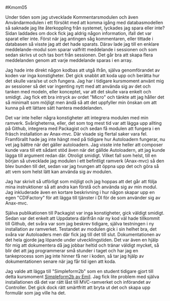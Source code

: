 #Kmom05

Under tiden som jag utvecklade Kommentarsmodulen och även Användarmodulen i ett försökt med att komma igång med databasmodellen så saknade jag lite återkoppling från systemet, lyckades jag spara eller inte? Sidan laddades om dock fick jag aldrig någon information, ifall det var sparat eller inte. Först när jag antingen såg kommentaren, eller tittade i databasen så visste jag att det hade sparats. Därav lade jag till en enklare meddelande-modul som sparar valfritt meddelande i sessionen och som sedan skrivs ut och tas bort från sessionen. Det går bra att skapa flera meddelanden genom att varje meddelande sparas i en array.

Jag hade inte direkt någon kodbas att utgå ifrån, själva genomförandet av koden var inga konstigheter. Det gick snabbt att koda upp och berätta hur det skulle vara/se ut och fungera. Jag har i tidigare kursmoment använt mig av sessioner så det var ingenting nytt med att använda sig av det och tanken med modeln, eller konceptet, var att det skulle vara enkelt och smidigt. Jag fick ett bra intryck av ordet "Micro" och tänkte att jag håller det så minimalt som möjligt men ändå så att det uppfyller min önskan om att kunna på ett lättare sätt hantera meddelanden.

Det var inte heller några konstigheter att integrera modulen med min ramverk. Svårigheterna, eller, det som tog mest tid var att lägga upp allting på Github, integrera med Packagist och sedan få modulen att fungera i en fräsch installation av Anax-mvc. Där visade sig flertal saker vara fel. Framförallt hade jag inte hängt med på tidigare hur Autoloadern fungerar, nu vet jag bättre när det gäller autoloadern. Jag visste inte heller att composer kunde vara till ett sådant stöd även när det gällde Autoloadern, att jag kunde lägga till argument redan där. Otroligt smidigt. Vilket fall som helst, till en början så utvecklade jag modulen i ett befintligt ramverk (Anax-mvc) så den blev bunden till det, sedan var jag tvungen att öppna upp det och göra så att vem som helst lätt kan använda sig av modulen.

Jag har skrivit så utförligt som möjligt och jag hoppas att det går att följa mina instruktioner så att andra kan förstå och använda sig av min modul. Jag inkluderade även en kortare beskrivning i hur någon skapar upp en egen "CDIFactory" för att lägga till tjänster i DI för de som använder sig av Anax-mvc.

Själva publikationen till Packagist var inga konstigheter, gick väldigt smidigt. Sedan var det enkelt att Uppdatera därifrån när ny kod väl hade tillkommit till Github, det svåra var som jag beskrev tidigare, själva testningen i ny installation av ramverket. Testandet av modulen gick i sin helhet bra, det svåra var Autoloaders men där fick jag till det till slut. Dokumentationen av det hela gjorde jag löpande under utvecklingstiden. Det var även en hjälp för mig att dokumentera då jag jobbar heltid och tränar väldigt mycket, så blir det att jag programmerar små stunder i taget och har jag en tankeprocess som jag inte hinner få ner i koden, så tar jag hjälp av dokumentationen senare när jag får tid igen att koda.

Jag valde att lägga till "Simpleform2b" som en student tidigare gjort till detta kursmoment [Simpleform2b av Emil](https://packagist.org/packages/emildev/simpleform2b). Jag fick lite problem med själva installationen då det var rätt låst till MVC-ramverket och införandet av Controller. Det gick dock rätt smärtfritt att bryta ut det och skapa upp formulär som jag ville ha det.